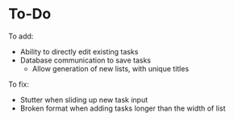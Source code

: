 # To-Do

To add:
- Ability to directly edit existing tasks
- Database communication to save tasks
  - Allow generation of new lists, with unique titles

To fix:
- Stutter when sliding up new task input
- Broken format when adding tasks longer than the width of list

